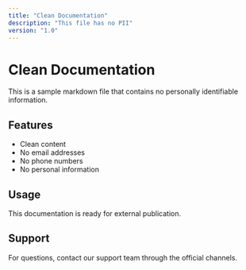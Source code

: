 ```yaml
---
title: "Clean Documentation"
description: "This file has no PII"
version: "1.0"
---
```


# Clean Documentation

This is a sample markdown file that contains no personally identifiable information.

## Features

- Clean content
- No email addresses
- No phone numbers
- No personal information

## Usage

This documentation is ready for external publication.

## Support

For questions, contact our support team through the official channels.
